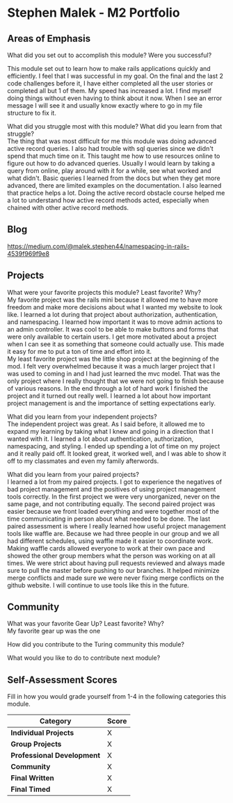 # Stephen Malek - M2 Portfolio

## Areas of Emphasis

What did you set out to accomplish this module? Were you successful?  

This module set out to learn how to make rails applications quickly and efficiently. I feel that I was successful in my goal. On the final and the last 2 code challenges before it, I have either completed all the user stories or completed all but 1 of them. My speed has increased a lot. I find myself doing things without even having to think about it now. When I see an error message I will see it and usually know exactly where to go in my file structure to fix it. 

What did you struggle most with this module? What did you learn from that struggle?  
The thing that was most difficult for me this module was doing advanced active record queries. I also had trouble with sql queries since we didn't spend that much time on it. This taught me how to use resources online to figure out how to do advanced queries. Usually I would learn by taking a query from online, play around with it for a while, see what worked and what didn't. Basic queries I learned from the docs but when they get more advanced, there are limited examples on the documentation. I also learned that practice helps a lot. Doing the active record obstacle course helped me a lot to understand how active record methods acted, especially when chained with other active record methods.  

## Blog

https://medium.com/@malek.stephen44/namespacing-in-rails-4539f969f9e8  

## Projects

What were your favorite projects this module? Least favorite? Why?  
My favorite project was the rails mini because it allowed me to have more freedom and make more decisions about what I wanted my website to look like. I learned a lot during that project about authorization, authentication, and namespacing. I learned how important it was to move admin actions to an admin controller. It was cool to be able to make buttons and forms that were only available to certain users. I get more motivated about a project when I can see it as something that someone could actually use. This made it easy for me to put a ton of time and effort into it.  
My least favorite project was the little shop project at the beginning of the mod. I felt very overwhelmed because it was a much larger project that I was used to coming in and I had just learned the mvc model. That was the only project where I really thought that we were not going to finish because of various reasons. In the end through a lot of hard work I finished the project and it turned out really well. I learned a lot about how important project management is and the importance of setting expectations early.  

What did you learn from your independent projects?  
The independent project was great. As I said before, it allowed me to expand my learning by taking what I knew and going in a direction that I wanted with it. I learned a lot about authentication, authorization, namespacing, and styling. I ended up spending a lot of time on my project and it really paid off. It looked great, it worked well, and I was able to show it off to my classmates and even my family afterwords.  

What did you learn from your paired projects?  
I learned a lot from my paired projects. I got to experience the negatives of bad project management and the positives of using project management tools correctly. In the first project we were very unorganized, never on the same page, and not contributing equally. The second paired project was easier because we front loaded everything and were together most of the time communicating in person about what needed to be done. The last paired assessment is where I really learned how useful project management tools like waffle are. Because we had three people in our group and we all had different schedules, using waffle made it easier to coordinate work. Making waffle cards allowed everyone to work at their own pace and showed the other group members what the person was working on at all times. We were strict about having pull requests reviewed and always made sure to pull the master before pushing to our branches. It helped minimize merge conflicts and made sure we were never fixing merge conflicts on the github website. I will continue to use tools like this in the future.  

## Community

What was your favorite Gear Up? Least favorite? Why?  
My favorite gear up was the one

How did you contribute to the Turing community this module?

What would you like to do to contribute next module?

## Self-Assessment Scores

Fill in how you would grade yourself from 1-4 in the following categories this module.

| Category                     | Score |
| -----------------------------| ----- |
| **Individual Projects**      |   X   |
| **Group Projects**           |   X   |
| **Professional Development** |   X   |
| **Community**                |   X   |
| **Final Written**            |   X   |
| **Final Timed**              |   X   |
